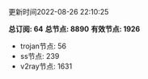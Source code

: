 更新时间2022-08-26 22:10:25

**总订阅: 64**
**总节点: 8890**
**有效节点: 1926**
- trojan节点: 56
- ss节点: 239
- v2ray节点: 1631
